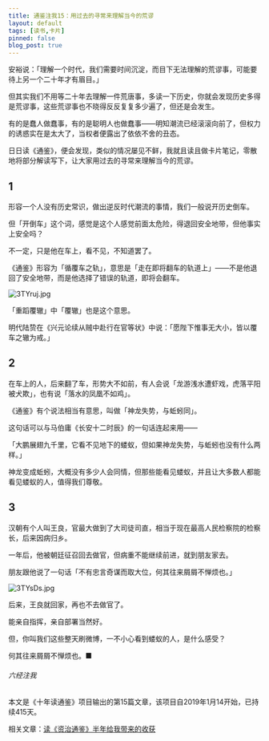 ```yaml
---
title: 通鉴注我15：用过去的寻常来理解当今的荒谬
layout: default
tags: [读书,卡片]
pinned: false
blog_post: true
---
```


安裕说：「理解一个时代，我们需要时间沉淀，而目下无法理解的荒谬事，可能要待上另一个二十年才有眉目。」

但其实我们不用等二十年去理解一件荒唐事，多读一下历史，你就会发现历史多得是荒谬事，这些荒谬事也不晓得反反复复多少遍了，但还是会发生。

有的是蠢人做蠢事，有的是聪明人也做蠢事——明知潮流已经滚滚向前了，但权力的诱惑实在是太大了，当权者便露出了依依不舍的丑态。

日日读《通鉴》，便会发现，类似的情况屡见不鲜，我就且读且做卡片笔记，零散地将部分解读写下，让大家用过去的寻常来理解当今的荒谬。

## 1

形容一个人没有历史常识，做出逆反时代潮流的事情，我们一般说开历史倒车。

但「开倒车」这个词，感觉是这个人感觉前面太危险，得退回安全地带，但他事实上安全吗？

不一定，只是他在车上，看不见，不知道罢了。

《通鉴》形容为「循覆车之轨」，意思是「走在即将翻车的轨道上」——不是他退回了安全地带，而是他选择了错误的轨道，即将会翻车。


![3TYruj.jpg](https://s2.ax1x.com/2020/03/05/3TYruj.jpg)
 
「重蹈覆辙」中「覆辙」也是这个意思。

明代陆贽在《兴元论续从贼中赴行在官等状》中说：「愿陛下惟事无大小，皆以覆车之辙为戒。」

## 2

在车上的人，后来翻了车，形势大不如前，有人会说「龙游浅水遭虾戏，虎落平阳被犬欺」，也有说「落水的凤凰不如鸡」。

《通鉴》有个说法相当有意思，叫做「神龙失势，与蚯蚓同」。

这句话可以与马伯庸《长安十二时辰》的一句话连起来用——

「大鹏展翅九千里，它看不见地下的蝼蚁，但如果神龙失势，与蚯蚓也没有什么两样。」

神龙变成蚯蚓，大概没有多少人会同情，但那些能看见蝼蚁，并且让大多数人都能看见蝼蚁的人，值得我们尊敬。

## 3 

汉朝有个人叫王良，官最大做到了大司徒司直，相当于现在最高人民检察院的检察长，后来因病归乡。

一年后，他被朝廷征召回去做官，但病重不能继续前进，就到朋友家去。

朋友跟他说了一句话「不有忠言奇谋而取大位，何其往来屑屑不惮烦也。」

![3TYsDs.jpg](https://s2.ax1x.com/2020/03/05/3TYsDs.jpg)

后来，王良就回家，再也不去做官了。

能亲自指挥，亲自部署当然好。

但，你叫我们这些整天刷微博，一不小心看到蝼蚁的人，是什么感受？

何其往来屑屑不惮烦也。■



###### 六经注我

本文是《十年读通鉴》项目输出的第15篇文章，该项目自2019年1月14开始，已持续415天。

相关文章：[读《资治通鉴》半年给我带来的收获](http://mp.weixin.qq.com/s?__biz=MzA4MTQ0NDQxNg==&mid=2650640223&idx=1&sn=6cb0967ce0b5b6c72f7dc7caaa989842&chksm=879dc470b0ea4d661660f42af807d5397cc925edaa2e76a6b911b2b2f7d5c20f878dfac34f16&token=61241537&lang=zh_CN#rd)
